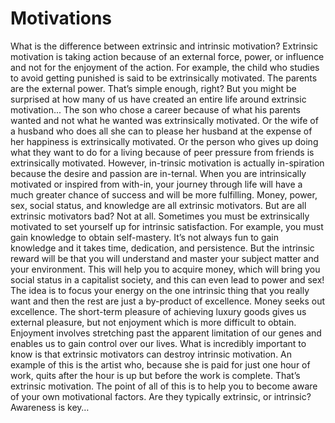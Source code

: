 # Motivations

What is the difference between extrinsic and intrinsic motivation? 
Extrinsic motivation is taking action because of an external force, power, or influence and not for the enjoyment of the action. For example, the child who studies to avoid getting punished is said to be extrinsically motivated. The parents are the external power. 
That’s simple enough, right? But you might be surprised at how many of us have created an entire life around extrinsic motivation...
The son who chose a career because of what his parents wanted and not what he wanted was extrinsically motivated. Or the wife of a husband who does all she can to please her husband at the expense of her happiness is extrinsically motivated. Or the person who gives up doing what they want to do for a living because of peer pressure from friends is extrinsically motivated. 
However, in-trinsic motivation is actually in-spiration because the desire and passion are in-ternal. When you are intrinsically motivated or inspired from with-in, your journey through life will have a much greater chance of success and will be more fulfilling. 
Money, power, sex, social status, and knowledge are all extrinsic motivators. But are all extrinsic motivators bad? 
Not at all. Sometimes you must be extrinsically motivated to set yourself up for intrinsic satisfaction. For example, you must gain knowledge to obtain self-mastery. It’s not always fun to gain knowledge and it takes time, dedication, and persistence. But the intrinsic reward will be that you will understand and master your subject matter and your environment. This will help you to acquire money, which will bring you social status in a capitalist society, and this can even lead to power and sex! 
The idea is to focus your energy on the one intrinsic thing that you really want and then the rest are just a by-product of excellence. Money seeks out excellence. 
The short-term pleasure of achieving luxury goods gives us external pleasure, but not enjoyment which is more difficult to obtain. Enjoyment involves stretching past the apparent limitation of our genes and enables us to gain control over our lives. 
What is incredibly important to know is that extrinsic motivators can destroy intrinsic motivation. An example of this is the artist who, because she is paid for just one hour of work, quits after the hour is up but before the work is complete. That’s extrinsic motivation. 
The point of all of this is to help you to become aware of your own motivational factors. Are they typically extrinsic, or intrinsic? Awareness is key…

